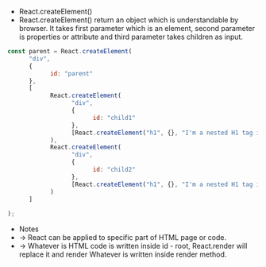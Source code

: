 - React.createElement()
- React.createElement() return an object which is understandable by browser. It takes first parameter which is an element, second parameter is properties or attribute and third parameter takes children as input.

```javascript
const parent = React.createElement(
      "div",
      {
            id: "parent"
      },
      [
            React.createElement(
                  "div",
                  {
                        id: "child1"
                  },
                  [React.createElement("h1", {}, "I'm a nested H1 tag inside child 1 div :)"), React.createElement("h2", {}, "I am sibling inside child 1 div :)")]
            ),
            React.createElement(
                  "div",
                  {
                        id: "child2"
                  },
                  [React.createElement("h1", {}, "I'm a nested H1 tag inside child 2 div :)"), React.createElement("h2", {}, "I am sibling inside child 2 div  :)")]
            )
      ]
      
);
```

- Notes
- -> React can be applied to specific part of HTML page or code.
- -> Whatever is HTML code is written inside id - root, React.render will replace it and render Whatever is written inside render method.
